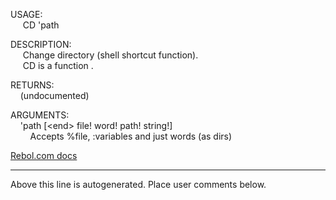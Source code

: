 USAGE:  
&nbsp;&nbsp;&nbsp;&nbsp;&nbsp;CD&nbsp;'path&nbsp;  
  
DESCRIPTION:  
&nbsp;&nbsp;&nbsp;&nbsp;&nbsp;Change&nbsp;directory&nbsp;(shell&nbsp;shortcut&nbsp;function).  
&nbsp;&nbsp;&nbsp;&nbsp;&nbsp;CD&nbsp;is&nbsp;a&nbsp;function&nbsp;.  
  
RETURNS:  
&nbsp;&nbsp;&nbsp;&nbsp;(undocumented)  
  
ARGUMENTS:  
&nbsp;&nbsp;&nbsp;&nbsp;'path&nbsp;[&lt;end&gt;&nbsp;file!&nbsp;word!&nbsp;path!&nbsp;string!]  
&nbsp;&nbsp;&nbsp;&nbsp;&nbsp;&nbsp;&nbsp;&nbsp;Accepts&nbsp;%file,&nbsp;:variables&nbsp;and&nbsp;just&nbsp;words&nbsp;(as&nbsp;dirs)  

[Rebol.com docs](http://www.rebol.com/r3/docs/functions/cd.html)
___
Above this line is autogenerated. Place user comments below.